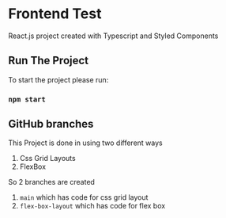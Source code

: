 # Frontend Test

React.js project created with Typescript and Styled Components

## Run The Project

To start the project please run:
### `npm start`


## GitHub branches

This Project is done in using two different ways
1. Css Grid Layouts
2. FlexBox

So 2 branches are created 
1. `main` which has code for css grid layout
2. `flex-box-layout` which has code for flex box
